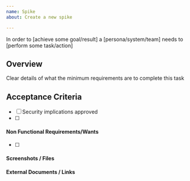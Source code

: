 ```yaml
---
name: Spike
about: Create a new spike

---
```

In order to [achieve some goal/result]
a [persona/system/team]
needs to [perform some task/action]

## Overview
Clear details of what the minimum requirements are to complete this task

## Acceptance Criteria
- [ ] Security implications approved
- [ ]

#### Non Functional Requirements/Wants
- [ ] 

#### Screenshots / Files

#### External Documents / Links

